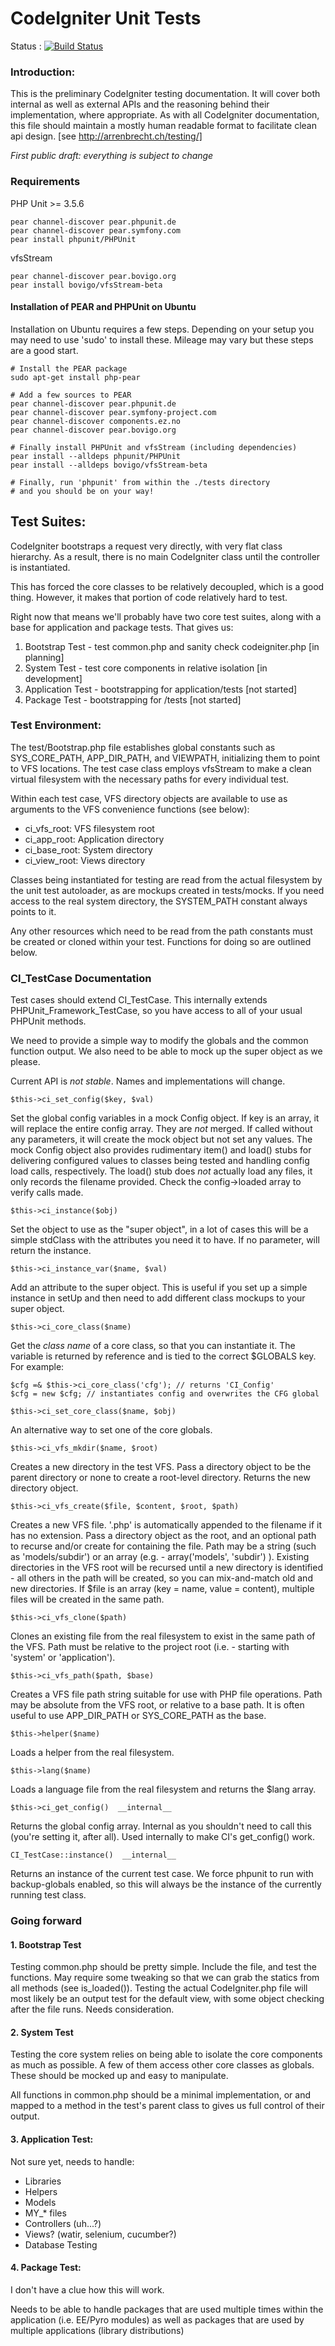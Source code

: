 # CodeIgniter Unit Tests #

Status : [![Build Status](https://secure.travis-ci.org/bcit-ci/CodeIgniter.png?branch=develop)](http://travis-ci.org/bcit-ci/CodeIgniter)

### Introduction:

This is the preliminary CodeIgniter testing documentation. It
will cover both internal as well as external APIs and the reasoning
behind their implementation, where appropriate. As with all CodeIgniter
documentation, this file should maintain a mostly human readable
format to facilitate clean api design. [see http://arrenbrecht.ch/testing/]

*First public draft: everything is subject to change*

### Requirements

PHP Unit >= 3.5.6

	pear channel-discover pear.phpunit.de
	pear channel-discover pear.symfony.com
	pear install phpunit/PHPUnit

vfsStream

	pear channel-discover pear.bovigo.org
	pear install bovigo/vfsStream-beta

#### Installation of PEAR and PHPUnit on Ubuntu

  Installation on Ubuntu requires a few steps. Depending on your setup you may
  need to use 'sudo' to install these. Mileage may vary but these steps are a
  good start.

	# Install the PEAR package
	sudo apt-get install php-pear

	# Add a few sources to PEAR
	pear channel-discover pear.phpunit.de
	pear channel-discover pear.symfony-project.com
	pear channel-discover components.ez.no
	pear channel-discover pear.bovigo.org

	# Finally install PHPUnit and vfsStream (including dependencies)
	pear install --alldeps phpunit/PHPUnit
	pear install --alldeps bovigo/vfsStream-beta

	# Finally, run 'phpunit' from within the ./tests directory
	# and you should be on your way!

## Test Suites:

CodeIgniter bootstraps a request very directly, with very flat class
hierarchy. As a result, there is no main CodeIgniter class until the
controller is instantiated.

This has forced the core classes to be relatively decoupled, which is
a good thing. However, it makes that portion of code relatively hard
to test.

Right now that means we'll probably have two core test suites, along
with a base for application and package tests. That gives us:

1. Bootstrap Test	- test common.php and sanity check codeigniter.php [in planning]
2. System Test		- test core components in relative isolation [in development]
3. Application Test	- bootstrapping for application/tests [not started]
4. Package Test		- bootstrapping for <package>/tests [not started]

### Test Environment:

The test/Bootstrap.php file establishes global constants such as SYS_CORE_PATH,
APP_DIR_PATH, and VIEWPATH, initializing them to point to VFS locations. The
test case class employs vfsStream to make a clean virtual filesystem with
the necessary paths for every individual test.

Within each test case, VFS directory objects are available to use as arguments
to the VFS convenience functions (see below):

- ci_vfs_root: VFS filesystem root
- ci_app_root: Application directory
- ci_base_root: System directory
- ci_view_root: Views directory

Classes being instantiated for testing are read from the actual filesystem
by the unit test autoloader, as are mockups created in tests/mocks. If you
need access to the real system directory, the SYSTEM_PATH constant always
points to it.

Any other resources which need to be read from the path constants must be
created or cloned within your test. Functions for doing so are outlined
below.

### CI_TestCase Documentation

Test cases should extend CI_TestCase. This internally extends
PHPUnit\_Framework\_TestCase, so you have access to all of your
usual PHPUnit methods.

We need to provide a simple way to modify the globals and the
common function output. We also need to be able to mock up
the super object as we please.

Current API is *not stable*. Names and implementations will change.

    $this->ci_set_config($key, $val)

Set the global config variables in a mock Config object. If key is an array,
it will replace the entire config array. They are _not_ merged. If called
without any parameters, it will create the mock object but not set any values.
The mock Config object also provides rudimentary item() and load() stubs for
delivering configured values to classes being tested and handling config load
calls, respectively. The load() stub does _not_ actually load any files, it
only records the filename provided. Check the config->loaded array to verify
calls made.

    $this->ci_instance($obj)

Set the object to use as the "super object", in a lot
of cases this will be a simple stdClass with the attributes
you need it to have. If no parameter, will return the instance.

	$this->ci_instance_var($name, $val)

Add an attribute to the super object. This is useful if you
set up a simple instance in setUp and then need to add different
class mockups to your super object.

	$this->ci_core_class($name)

Get the _class name_ of a core class, so that you can instantiate
it. The variable is returned by reference and is tied to the correct
$GLOBALS key. For example:
    
	$cfg =& $this->ci_core_class('cfg'); // returns 'CI_Config'
    $cfg = new $cfg; // instantiates config and overwrites the CFG global

	$this->ci_set_core_class($name, $obj)

An alternative way to set one of the core globals.

	$this->ci_vfs_mkdir($name, $root)

Creates a new directory in the test VFS. Pass a directory object to be the
parent directory or none to create a root-level directory. Returns the new
directory object.

	$this->ci_vfs_create($file, $content, $root, $path)

Creates a new VFS file. '.php' is automatically appended to the filename if
it has no extension. Pass a directory object as the root, and an optional path
to recurse and/or create for containing the file. Path may be a string (such
as 'models/subdir') or an array (e.g. - array('models', 'subdir') ). Existing
directories in the VFS root will be recursed until a new directory is
identified - all others in the path will be created, so you can mix-and-match
old and new directories. If $file is an array (key = name, value = content),
multiple files will be created in the same path.

	$this->ci_vfs_clone($path)

Clones an existing file from the real filesystem to exist in the same path of
the VFS. Path must be relative to the project root (i.e. - starting with
'system' or 'application').

	$this->ci_vfs_path($path, $base)

Creates a VFS file path string suitable for use with PHP file operations. Path
may be absolute from the VFS root, or relative to a base path. It is often
useful to use APP_DIR_PATH or SYS_CORE_PATH as the base.

	$this->helper($name)

Loads a helper from the real filesystem.

	$this->lang($name)

Loads a language file from the real filesystem and returns the $lang array.

	$this->ci_get_config()  __internal__

Returns the global config array. Internal as you shouldn't need to
call this (you're setting it, after all). Used internally to make
CI's get_config() work.

	CI_TestCase::instance()  __internal__

Returns an instance of the current test case. We force phpunit to
run with backup-globals enabled, so this will always be the instance
of the currently running test class.

### Going forward

#### 1. Bootstrap Test

Testing common.php should be pretty simple. Include the file, and test the
functions. May require some tweaking so that we can grab the statics from all
methods (see is_loaded()). Testing the actual CodeIgniter.php file will most
likely be an output test for the default view, with some object checking after
the file runs. Needs consideration.

#### 2. System Test

Testing the core system relies on being able to isolate the core components
as much as possible. A few of them access other core classes as globals. These
should be mocked up and easy to manipulate.

All functions in common.php should be a minimal implementation, or and mapped
to a method in the test's parent class to gives us full control of their output.

#### 3. Application Test:

Not sure yet, needs to handle:

- Libraries
- Helpers
- Models
- MY_* files
- Controllers (uh...?)
- Views? (watir, selenium, cucumber?)
- Database Testing

#### 4. Package Test:

I don't have a clue how this will work.

Needs to be able to handle packages
that are used multiple times within the application (i.e. EE/Pyro modules)
as well as packages that are used by multiple applications (library distributions)